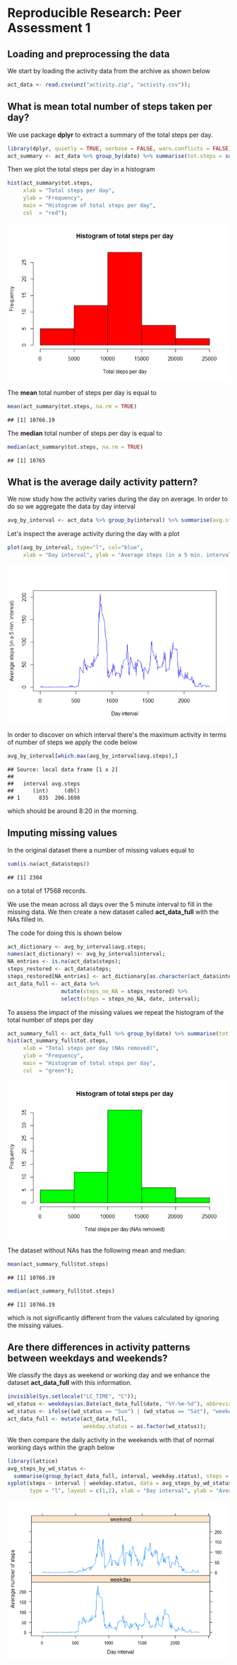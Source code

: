 # Reproducible Research: Peer Assessment 1


## Loading and preprocessing the data
We start by loading the activity data from the archive as shown below

```r
act_data <- read.csv(unz("activity.zip", "activity.csv"));
```

## What is mean total number of steps taken per day?
We use package **dplyr** to extract a summary of the total steps per day.

```r
library(dplyr, quietly = TRUE, verbose = FALSE, warn.conflicts = FALSE)
act_summary <- act_data %>% group_by(date) %>% summarise(tot.steps = sum(steps));
```

Then we plot the total steps per day in a histogram

```r
hist(act_summary$tot.steps, 
     xlab = "Total steps per day", 
     ylab = "Frequency", 
     main = "Histogram of total steps per day",
     col  = "red");
```

![](PA1_template_files/figure-html/histtotsteps-1.png)<!-- -->

The **mean** total number of steps per day is equal to 

```r
mean(act_summary$tot.steps, na.rm = TRUE)
```

```
## [1] 10766.19
```

The **median** total number of steps per day is equal to

```r
median(act_summary$tot.steps, na.rm = TRUE)
```

```
## [1] 10765
```

## What is the average daily activity pattern?
We now study how the activity varies during the day on average. In order to do
so we aggregate the data by day interval 

```r
avg_by_interval <- act_data %>% group_by(interval) %>% summarise(avg.steps = mean(steps, na.rm = T));
```
Let's inspect the average activity during the day with a plot

```r
plot(avg_by_interval, type="l", col="blue", 
     xlab = "Day interval", ylab = "Average steps (in a 5 min. interval)");
```

![](PA1_template_files/figure-html/intervalplot-1.png)<!-- -->

In order to discover on which interval there's the maximum activity in terms of number of steps
we apply the code below

```r
avg_by_interval[which.max(avg_by_interval$avg.steps),]
```

```
## Source: local data frame [1 x 2]
## 
##   interval avg.steps
##      (int)     (dbl)
## 1      835  206.1698
```
which should be around 8:20 in the morning.

## Imputing missing values
In the original dataset there a number of missing values equal to

```r
sum(is.na(act_data$steps))
```

```
## [1] 2304
```


on a total of 17568 records. 

We use the mean across all days over the 5 minute interval to fill in the missing data.
We then create a new dataset called **act_data_full** with the NAs filled in.

The code for doing this is shown below

```r
act_dictionary <- avg_by_interval$avg.steps;
names(act_dictionary) <- avg_by_interval$interval;
NA_entries <- is.na(act_data$steps);
steps_restored <- act_data$steps;
steps_restored[NA_entries] <- act_dictionary[as.character(act_data$interval[NA_entries])];
act_data_full <- act_data %>% 
                 mutate(steps_no_NA = steps_restored) %>% 
                 select(steps = steps_no_NA, date, interval);
```
To assess the impact of the missing values we repeat the histogram of the total number of steps per day

```r
act_summary_full <- act_data_full %>% group_by(date) %>% summarise(tot.steps = sum(steps));
hist(act_summary_full$tot.steps, 
     xlab = "Total steps per day (NAs removed)", 
     ylab = "Frequency", 
     main = "Histogram of total steps per day",
     col  = "green");
```

![](PA1_template_files/figure-html/unnamed-chunk-3-1.png)<!-- -->

The dataset without NAs has the following mean and median:

```r
mean(act_summary_full$tot.steps)
```

```
## [1] 10766.19
```

```r
median(act_summary_full$tot.steps)
```

```
## [1] 10766.19
```

which is not significantly different from the values calculated by ignoring the missing values.


## Are there differences in activity patterns between weekdays and weekends?

We classify the days as weekend or working day and we enhance the dataset **act_data_full** with this information.

```r
invisible(Sys.setlocale("LC_TIME", "C"));
wd_status <- weekdays(as.Date(act_data_full$date, "%Y-%m-%d"), abbreviate = T);
wd_status <- ifelse((wd_status == "Sun") | (wd_status == "Sat"), "weekend", "weekday");
act_data_full <- mutate(act_data_full, 
                        weekday.status = as.factor(wd_status));
```

We then compare the daily activity in the weekends with that of normal working days within the graph below

```r
library(lattice)
avg_steps_by_wd_status <- 
  summarise(group_by(act_data_full, interval, weekday.status), steps = mean(steps));
xyplot(steps ~ interval | weekday.status, data = avg_steps_by_wd_status, 
       type = "l", layout = c(1,2), xlab = "Day interval", ylab = "Average number of steps");
```

![](PA1_template_files/figure-html/unnamed-chunk-6-1.png)<!-- -->

